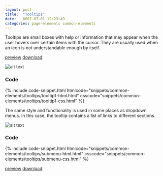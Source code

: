 ```yaml
---
layout: post
title:  "Tooltips"
date:   0007-07-01 12:23:49
categories: page-elements common-elements
---
```


Tooltips are small boxes with help or information that may appear when the user hovers over
certain items with the cursor. They are usually used when an icon is not understandable enough by itself.

<a class="btn btn--preview" target="_blank" href="http://localhost:4000/gfw-style-guides/downloads/common-elements/tooltips/index.html">preview</a>
<a class="btn btn--download" download="tooltips.zip" href="http://localhost:4000/gfw-style-guides/downloads/common-elements/tooltips/tooltips.zip">download</a>

![alt text][tooltip]

### Code

<div id="code-snippet-box1" class="code-snippet-box">
  {% include code-snippet.html htmlcode="snippets/common-elements/tooltips/tooltip1-html.html" csscode="snippets/common-elements/tooltips/tooltip1-css.html" %}
</div>



The same style and functionality is used in some places as dropdown menus. In this case, the tooltip
contains a list of links to different sections.

![alt text][tooltip-menu]

### Code

<div id="code-snippet-box2" class="code-snippet-box">
  {% include code-snippet.html htmlcode="snippets/common-elements/tooltips/submenu-html.html" csscode="snippets/common-elements/tooltips/submenu-css.html" %}
</div>

<a class="btn btn--preview" target="_blank" href="http://localhost:4000/gfw-style-guides/downloads/common-elements/modal-window/index.html">preview</a>
<a class="btn btn--download" download="modal-window.zip" href="http://localhost:4000/gfw-style-guides/downloads/common-elements/modal-window/modal-window.zip">download</a>



[tooltip]: /gfw-style-guides/images/posts/common-elements/tooltips/07-01-tooltip.png "tooltip"
[tooltip-menu]: /gfw-style-guides/images/posts/common-elements/tooltips/07-02-tooltip-menu.png "tooltip menu"
